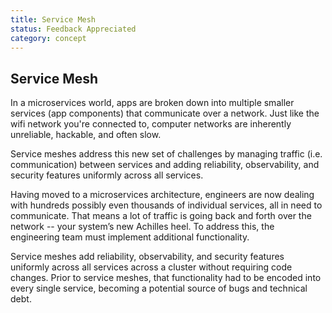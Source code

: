 ```yaml
---
title: Service Mesh
status: Feedback Appreciated
category: concept
---
```

## Service Mesh

In a microservices world, apps are broken down into multiple smaller services (app components) that communicate over a network. Just like the wifi network you're connected to, computer networks are inherently unreliable, hackable, and often slow. 

Service meshes address this new set of challenges by managing traffic (i.e. communication) between services and adding reliability, observability, and security features uniformly across all services. 

Having moved to a microservices architecture, engineers are now dealing with hundreds possibly even thousands of individual services, all in need to communicate. That means a lot of traffic is going back and forth over the network -- your system’s new Achilles heel. To address this, the engineering team must implement additional functionality. 

Service meshes add reliability, observability, and security features uniformly across all services across a cluster without requiring code changes. Prior to service meshes, that functionality had to be encoded into every single service, becoming a potential source of bugs and technical debt.

